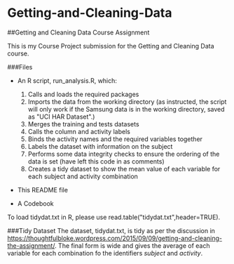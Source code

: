 # Getting-and-Cleaning-Data
##Getting and Cleaning Data Course Assignment

This is my Course Project submission for the Getting and Cleaning Data course. 

###Files
* An R script, run_analysis.R, which:
  1. Calls and loads the required packages
  2. Imports the data from the working directory (as instructed, the script will only work if the Samsung data is in the working directory, saved as "UCI HAR Dataset".)
  3. Merges the training and tests datasets
  4. Calls the column and activity labels
  5. Binds the activity names and the required variables together
  6. Labels the dataset with information on the subject
  7. Performs some data integrity checks to ensure the ordering of the data is set (have left this code in as comments)
  8. Creates a tidy dataset to show the mean value of each variable for each subject and activity combination 
  
*  This README file
*  A Codebook

To load tidydat.txt in R, please use read.table("tidydat.txt",header=TRUE).

###Tidy Dataset
The dataset, tidydat.txt, is tidy as per the discussion in https://thoughtfulbloke.wordpress.com/2015/09/09/getting-and-cleaning-the-assignment/. The final form is wide and gives the average of each variable for each combination fo the identifiers *subject* and *activity*.
